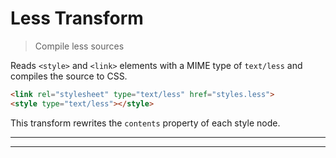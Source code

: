 # Less Transform

> Compile less sources

Reads `<style>` and `<link>` elements with a MIME type of `text/less` and compiles the source to CSS.

```html
<link rel="stylesheet" type="text/less" href="styles.less">
<style type="text/less"></style>
```

This transform rewrites the `contents` property of each style node.

<? @include {=readme} install.md ?>

***
<!-- @toc -->
***

<? @include {=readme} usage.md ?>

<? @include ../../../doc/readme/license.md ?>
<? @include ../../../doc/readme/links.md ?>
